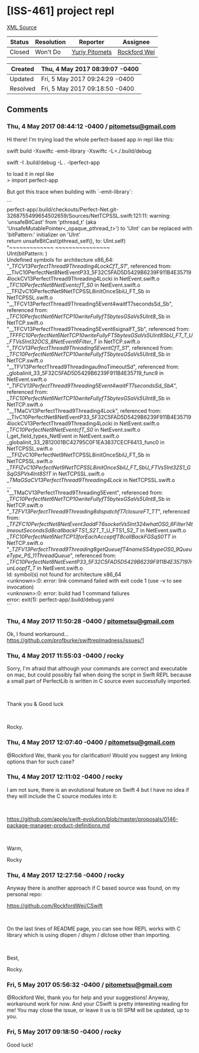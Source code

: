 # [ISS-461] project repl

[XML Source](../xml/ISS-461.xml)
<p></p>





Status|Resolution|Reporter|Assignee
------|----------|--------|--------
Closed|Won't Do|[Yuriy Pitomets](pitometsu@gmail.com)|[Rockford Wei]($rocky)





Created|Thu, 4 May 2017 08:39:07 -0400
-------|--------------
Updated|Fri, 5 May 2017 09:24:29 -0400
Resolved|Fri, 5 May 2017 09:18:50 -0400


## Comments




### Thu, 4 May 2017 08:44:12 -0400 / pitometsu@gmail.com 

<p><p>Hi there! I'm trying load the whole perfect-based app in repl like this:</p>

<p>swift build -Xswiftc -emit-library -Xswiftc -L=./.build/debug</p>

<p>swift -I .build/debug -L . -lperfect-app</p>

<p>to load it in repl like<br/>
&gt; import perfect-app</p>

<p>But got this trace when building with `-emit-library`:</p>

<p>```<br/>
perfect-app/.build/checkouts/Perfect-Net.git-3268755499654502659/Sources/NetTCPSSL.swift:121:11: warning: 'unsafeBitCast' from 'pthread_t' (aka 'UnsafeMutablePointer&lt;_opaque_pthread_t&gt;') to 'UInt' can be replaced with 'bitPattern:' initializer on 'UInt'<br/>
                        return unsafeBitCast(pthread_self(), to: UInt.self)<br/>
                               ^~~~~~~~~~~~~~              ~~~~~~~~~~~~~~~~<br/>
                               UInt(bitPattern:            )<br/>
Undefined symbols for architecture x86_64:<br/>
  "_<em>TFCV13PerfectThread9Threading4LockCfT_S1</em>", referenced from:<br/>
      __TIvC10PerfectNet8NetEventP33_5F32C5FAD5D5429B6239F911B4E357194lockCV13PerfectThread9Threading4Locki in NetEvent.swift.o<br/>
      _<em>TFC10PerfectNet8NetEventcfT_S0</em> in NetEvent.swift.o<br/>
      __TFIZvC10PerfectNet9NetTCPSSL8initOnceSbiU_FT_Sb in NetTCPSSL.swift.o<br/>
  "__TFCV13PerfectThread9Threading5Event4waitfT7secondsSd_Sb", referenced from:<br/>
      _<em>TFC10PerfectNet6NetTCP10writeFullyfT5bytesGSaVs5UInt8</em>_Sb in NetTCP.swift.o<br/>
  "__TFCV13PerfectThread9Threading5Event6signalfT_Sb", referenced from:<br/>
      _<em>TFFFC10PerfectNet6NetTCP10writeFullyFT5bytesGSaVs5UInt8</em><em>SbU_FT_T_U_FTVs5Int32OCS_8NetEvent6Filter_T</em> in NetTCP.swift.o<br/>
  "_<em>TFCV13PerfectThread9Threading5EventCfT_S1</em>", referenced from:<br/>
      _<em>TFC10PerfectNet6NetTCP10writeFullyfT5bytesGSaVs5UInt8</em>_Sb in NetTCP.swift.o<br/>
  "__TFV13PerfectThread9Threadingau9noTimeoutSd", referenced from:<br/>
      _globalinit_33_5F32C5FAD5D5429B6239F911B4E35719_func9 in NetEvent.swift.o<br/>
  "_<em>TIFCV13PerfectThread9Threading5Event4waitFT7secondsSd_SbA</em>", referenced from:<br/>
      _<em>TFC10PerfectNet6NetTCP10writeFullyfT5bytesGSaVs5UInt8</em>_Sb in NetTCP.swift.o<br/>
  "__TMaCV13PerfectThread9Threading4Lock", referenced from:<br/>
      __TIvC10PerfectNet8NetEventP33_5F32C5FAD5D5429B6239F911B4E357194lockCV13PerfectThread9Threading4Locki in NetEvent.swift.o<br/>
      _<em>TFC10PerfectNet8NetEventcfT_S0</em> in NetEvent.swift.o<br/>
      l_get_field_types_NetEvent in NetEvent.swift.o<br/>
      _globalinit_33_2B12001BC42795C0F1EA3837CECF6413_func0 in NetTCPSSL.swift.o<br/>
      __TFIZvC10PerfectNet9NetTCPSSL8initOnceSbiU_FT_Sb in NetTCPSSL.swift.o<br/>
      _<em>TFFIZvC10PerfectNet9NetTCPSSL8initOnceSbiU_FT_SbU_FTVs5Int32S1_GSqGSPVs4Int8</em><em>S1</em><em>T</em> in NetTCPSSL.swift.o<br/>
      _<em>TMaGSaCV13PerfectThread9Threading4Lock</em> in NetTCPSSL.swift.o<br/>
      ...<br/>
  "__TMaCV13PerfectThread9Threading5Event", referenced from:<br/>
      _<em>TFC10PerfectNet6NetTCP10writeFullyfT5bytesGSaVs5UInt8</em>_Sb in NetTCP.swift.o<br/>
  "_<em>TZFV13PerfectThread9Threading8dispatchfT7closureFT_T</em><em>T</em>", referenced from:<br/>
      _<em>TFZFC10PerfectNet8NetEvent3addFT6socketVs5Int324whatOS0_6Filter14timeoutSecondsSd8callbackFTS1_S2</em><em>T</em>_T_U_FTS1_S2_<em>T</em> in NetEvent.swift.o<br/>
      _<em>TFC10PerfectNet6NetTCP13forEachAcceptfT8callBackFGSqS0</em><em>T</em><em>T</em> in NetTCP.swift.o<br/>
  "_<em>TZFV13PerfectThread9Threading8getQueuefT4nameSS4typeOS0_9QueueType_PS_11ThreadQueue</em>", referenced from:<br/>
      _<em>TFC10PerfectNet8NetEventP33_5F32C5FAD5D5429B6239F911B4E357197runLoopfT_T</em> in NetEvent.swift.o<br/>
ld: symbol(s) not found for architecture x86_64<br/>
&lt;unknown&gt;:0: error: link command failed with exit code 1 (use -v to see invocation)<br/>
&lt;unknown&gt;:0: error: build had 1 command failures<br/>
error: exit(1): perfect-app/.build/debug.yaml<br/>
```</p></p>


### Thu, 4 May 2017 11:50:28 -0400 / pitometsu@gmail.com 

<p><p>Ok, I found workaround... <a href="https://github.com/profburke/swiftreplmadness/issues/1" class="external-link" rel="nofollow">https://github.com/profburke/swiftreplmadness/issues/1</a></p></p>


### Thu, 4 May 2017 11:55:03 -0400 / rocky 

<p><p>Sorry, I'm afraid that although your commands are correct and executable on mac, but could possibly fail when doing the script in Swift REPL because a small part of PerfectLib is written in C source even successfully imported. </p>

<p> </p>

<p>Thank you &amp; Good luck</p>

<p> </p>

<p>Rocky.</p></p>


### Thu, 4 May 2017 12:07:40 -0400 / pitometsu@gmail.com 

<p><p>@Rockford Wei, thank you for clarification! Would you suggest any linking options than for such case?</p></p>


### Thu, 4 May 2017 12:11:02 -0400 / rocky 

<p><p>I am not sure, there is an evolutional feature on Swift 4 but I have no idea if they will include the C source modules into it:</p>

<p> </p>

<p><a href="https://github.com/apple/swift-evolution/blob/master/proposals/0146-package-manager-product-definitions.md" class="external-link" rel="nofollow">https://github.com/apple/swift-evolution/blob/master/proposals/0146-package-manager-product-definitions.md</a></p>

<p> </p>

<p>Warm,</p>

<p>Rocky</p></p>


### Thu, 4 May 2017 12:27:56 -0400 / rocky 

<p><p>Anyway there is another approach if C based source was found, on my personal repo:</p>

<p><a href="https://github.com/RockfordWei/CSwift" class="external-link" rel="nofollow">https://github.com/RockfordWei/CSwift</a></p>

<p> </p>

<p>On the last lines of README page, you can see how REPL works with C library which is using dlopen / dlsym / dlclose other than importing.</p>

<p> </p>

<p>Best,</p>

<p>Rocky.</p></p>


### Fri, 5 May 2017 05:56:32 -0400 / pitometsu@gmail.com 

<p><p>@Rockford Wei, thank you for help and your suggestions! Anyway, workaround work for now. And your CSwift is pretty interesting reading for me! You may close the issue, or leave it us is till SPM will be updated, up to you.</p></p>


### Fri, 5 May 2017 09:18:50 -0400 / rocky 

<p><p>Good luck!</p></p>


